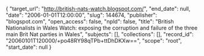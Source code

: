 {
  "target_url": "http://british-nats-watch.blogspot.com/", 
  "end_date": null, 
  "date": "2006-01-01T12:00:00", 
  "slug": 144674, 
  "publisher": "blogspot.com", 
  "open_access": false, 
  "npld": false, 
  "title": "British Nationalists in Wales Watch: exposing the corruption and failure of the three main Brit Nat parties in Wales", 
  "subjects": [], 
  "collections": [], 
  "record_id": "20060101T120000/+po48RY98qTPb+ttDhDKXw==", 
  "scope": "root", 
  "start_date": null
}

